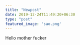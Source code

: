 ```yaml
---
title: "Newpost"
date: 2019-12-24T11:49:20+06:30
type: "post"
featured_image: 'sao.png'
---
```


Hello mother fucker
